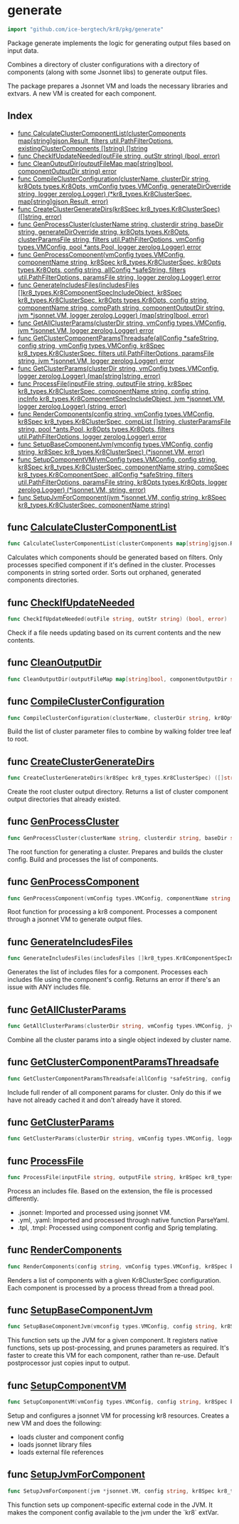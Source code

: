 # generate

```go
import "github.com/ice-bergtech/kr8/pkg/generate"
```

Package generate implements the logic for generating output files based on input data.

Combines a directory of cluster configurations with a directory of components \(along with some Jsonnet libs\) to generate output files.

The package prepares a Jsonnet VM and loads the necessary libraries and extvars. A new VM is created for each component.

## Index

- [func CalculateClusterComponentList\(clusterComponents map\[string\]gjson.Result, filters util.PathFilterOptions, existingClusterComponents \[\]string\) \[\]string](<#CalculateClusterComponentList>)
- [func CheckIfUpdateNeeded\(outFile string, outStr string\) \(bool, error\)](<#CheckIfUpdateNeeded>)
- [func CleanOutputDir\(outputFileMap map\[string\]bool, componentOutputDir string\) error](<#CleanOutputDir>)
- [func CompileClusterConfiguration\(clusterName, clusterDir string, kr8Opts types.Kr8Opts, vmConfig types.VMConfig, generateDirOverride string, logger zerolog.Logger\) \(\*kr8\_types.Kr8ClusterSpec, map\[string\]gjson.Result, error\)](<#CompileClusterConfiguration>)
- [func CreateClusterGenerateDirs\(kr8Spec kr8\_types.Kr8ClusterSpec\) \(\[\]string, error\)](<#CreateClusterGenerateDirs>)
- [func GenProcessCluster\(clusterName string, clusterdir string, baseDir string, generateDirOverride string, kr8Opts types.Kr8Opts, clusterParamsFile string, filters util.PathFilterOptions, vmConfig types.VMConfig, pool \*ants.Pool, logger zerolog.Logger\) error](<#GenProcessCluster>)
- [func GenProcessComponent\(vmConfig types.VMConfig, componentName string, kr8Spec kr8\_types.Kr8ClusterSpec, kr8Opts types.Kr8Opts, config string, allConfig \*safeString, filters util.PathFilterOptions, paramsFile string, logger zerolog.Logger\) error](<#GenProcessComponent>)
- [func GenerateIncludesFiles\(includesFiles \[\]kr8\_types.Kr8ComponentSpecIncludeObject, kr8Spec kr8\_types.Kr8ClusterSpec, kr8Opts types.Kr8Opts, config string, componentName string, compPath string, componentOutputDir string, jvm \*jsonnet.VM, logger zerolog.Logger\) \(map\[string\]bool, error\)](<#GenerateIncludesFiles>)
- [func GetAllClusterParams\(clusterDir string, vmConfig types.VMConfig, jvm \*jsonnet.VM, logger zerolog.Logger\) error](<#GetAllClusterParams>)
- [func GetClusterComponentParamsThreadsafe\(allConfig \*safeString, config string, vmConfig types.VMConfig, kr8Spec kr8\_types.Kr8ClusterSpec, filters util.PathFilterOptions, paramsFile string, jvm \*jsonnet.VM, logger zerolog.Logger\) error](<#GetClusterComponentParamsThreadsafe>)
- [func GetClusterParams\(clusterDir string, vmConfig types.VMConfig, logger zerolog.Logger\) \(map\[string\]string, error\)](<#GetClusterParams>)
- [func ProcessFile\(inputFile string, outputFile string, kr8Spec kr8\_types.Kr8ClusterSpec, componentName string, config string, incInfo kr8\_types.Kr8ComponentSpecIncludeObject, jvm \*jsonnet.VM, logger zerolog.Logger\) \(string, error\)](<#ProcessFile>)
- [func RenderComponents\(config string, vmConfig types.VMConfig, kr8Spec kr8\_types.Kr8ClusterSpec, compList \[\]string, clusterParamsFile string, pool \*ants.Pool, kr8Opts types.Kr8Opts, filters util.PathFilterOptions, logger zerolog.Logger\) error](<#RenderComponents>)
- [func SetupBaseComponentJvm\(vmconfig types.VMConfig, config string, kr8Spec kr8\_types.Kr8ClusterSpec\) \(\*jsonnet.VM, error\)](<#SetupBaseComponentJvm>)
- [func SetupComponentVM\(vmConfig types.VMConfig, config string, kr8Spec kr8\_types.Kr8ClusterSpec, componentName string, compSpec kr8\_types.Kr8ComponentSpec, allConfig \*safeString, filters util.PathFilterOptions, paramsFile string, kr8Opts types.Kr8Opts, logger zerolog.Logger\) \(\*jsonnet.VM, string, error\)](<#SetupComponentVM>)
- [func SetupJvmForComponent\(jvm \*jsonnet.VM, config string, kr8Spec kr8\_types.Kr8ClusterSpec, componentName string\)](<#SetupJvmForComponent>)


<a name="CalculateClusterComponentList"></a>
## func [CalculateClusterComponentList](<https://github.com:icebergtech/kr8/blob/main/pkg/generate/generate.go#L65-L69>)

```go
func CalculateClusterComponentList(clusterComponents map[string]gjson.Result, filters util.PathFilterOptions, existingClusterComponents []string) []string
```

Calculates which components should be generated based on filters. Only processes specified component if it's defined in the cluster. Processes components in string sorted order. Sorts out orphaned, generated components directories.

<a name="CheckIfUpdateNeeded"></a>
## func [CheckIfUpdateNeeded](<https://github.com:icebergtech/kr8/blob/main/pkg/generate/file_system.go#L71>)

```go
func CheckIfUpdateNeeded(outFile string, outStr string) (bool, error)
```

Check if a file needs updating based on its current contents and the new contents.

<a name="CleanOutputDir"></a>
## func [CleanOutputDir](<https://github.com:icebergtech/kr8/blob/main/pkg/generate/file_system.go#L13>)

```go
func CleanOutputDir(outputFileMap map[string]bool, componentOutputDir string) error
```



<a name="CompileClusterConfiguration"></a>
## func [CompileClusterConfiguration](<https://github.com:icebergtech/kr8/blob/main/pkg/generate/generate.go#L391-L397>)

```go
func CompileClusterConfiguration(clusterName, clusterDir string, kr8Opts types.Kr8Opts, vmConfig types.VMConfig, generateDirOverride string, logger zerolog.Logger) (*kr8_types.Kr8ClusterSpec, map[string]gjson.Result, error)
```

Build the list of cluster parameter files to combine by walking folder tree leaf to root.

<a name="CreateClusterGenerateDirs"></a>
## func [CreateClusterGenerateDirs](<https://github.com:icebergtech/kr8/blob/main/pkg/generate/file_system.go#L45>)

```go
func CreateClusterGenerateDirs(kr8Spec kr8_types.Kr8ClusterSpec) ([]string, error)
```

Create the root cluster output directory. Returns a list of cluster component output directories that already existed.

<a name="GenProcessCluster"></a>
## func [GenProcessCluster](<https://github.com:icebergtech/kr8/blob/main/pkg/generate/generate.go#L327-L338>)

```go
func GenProcessCluster(clusterName string, clusterdir string, baseDir string, generateDirOverride string, kr8Opts types.Kr8Opts, clusterParamsFile string, filters util.PathFilterOptions, vmConfig types.VMConfig, pool *ants.Pool, logger zerolog.Logger) error
```

The root function for generating a cluster. Prepares and builds the cluster config. Build and processes the list of components.

<a name="GenProcessComponent"></a>
## func [GenProcessComponent](<https://github.com:icebergtech/kr8/blob/main/pkg/generate/generate.go#L93-L103>)

```go
func GenProcessComponent(vmConfig types.VMConfig, componentName string, kr8Spec kr8_types.Kr8ClusterSpec, kr8Opts types.Kr8Opts, config string, allConfig *safeString, filters util.PathFilterOptions, paramsFile string, logger zerolog.Logger) error
```

Root function for processing a kr8 component. Processes a component through a jsonnet VM to generate output files.

<a name="GenerateIncludesFiles"></a>
## func [GenerateIncludesFiles](<https://github.com:icebergtech/kr8/blob/main/pkg/generate/generate.go#L279-L289>)

```go
func GenerateIncludesFiles(includesFiles []kr8_types.Kr8ComponentSpecIncludeObject, kr8Spec kr8_types.Kr8ClusterSpec, kr8Opts types.Kr8Opts, config string, componentName string, compPath string, componentOutputDir string, jvm *jsonnet.VM, logger zerolog.Logger) (map[string]bool, error)
```

Generates the list of includes files for a component. Processes each includes file using the component's config. Returns an error if there's an issue with ANY includes file.

<a name="GetAllClusterParams"></a>
## func [GetAllClusterParams](<https://github.com:icebergtech/kr8/blob/main/pkg/generate/generate.go#L223>)

```go
func GetAllClusterParams(clusterDir string, vmConfig types.VMConfig, jvm *jsonnet.VM, logger zerolog.Logger) error
```

Combine all the cluster params into a single object indexed by cluster name.

<a name="GetClusterComponentParamsThreadsafe"></a>
## func [GetClusterComponentParamsThreadsafe](<https://github.com:icebergtech/kr8/blob/main/pkg/generate/generate.go#L240-L249>)

```go
func GetClusterComponentParamsThreadsafe(allConfig *safeString, config string, vmConfig types.VMConfig, kr8Spec kr8_types.Kr8ClusterSpec, filters util.PathFilterOptions, paramsFile string, jvm *jsonnet.VM, logger zerolog.Logger) error
```

Include full render of all component params for cluster. Only do this if we have not already cached it and don't already have it stored.

<a name="GetClusterParams"></a>
## func [GetClusterParams](<https://github.com:icebergtech/kr8/blob/main/pkg/generate/generate.go#L42>)

```go
func GetClusterParams(clusterDir string, vmConfig types.VMConfig, logger zerolog.Logger) (map[string]string, error)
```



<a name="ProcessFile"></a>
## func [ProcessFile](<https://github.com:icebergtech/kr8/blob/main/pkg/generate/file_processing.go#L74-L83>)

```go
func ProcessFile(inputFile string, outputFile string, kr8Spec kr8_types.Kr8ClusterSpec, componentName string, config string, incInfo kr8_types.Kr8ComponentSpecIncludeObject, jvm *jsonnet.VM, logger zerolog.Logger) (string, error)
```

Process an includes file. Based on the extension, the file is processed differently.

- .jsonnet: Imported and processed using jsonnet VM.
- .yml, .yaml: Imported and processed through native function ParseYaml.
- .tpl, .tmpl: Processed using component config and Sprig templating.

<a name="RenderComponents"></a>
## func [RenderComponents](<https://github.com:icebergtech/kr8/blob/main/pkg/generate/generate.go#L436-L446>)

```go
func RenderComponents(config string, vmConfig types.VMConfig, kr8Spec kr8_types.Kr8ClusterSpec, compList []string, clusterParamsFile string, pool *ants.Pool, kr8Opts types.Kr8Opts, filters util.PathFilterOptions, logger zerolog.Logger) error
```

Renders a list of components with a given Kr8ClusterSpec configuration. Each component is processed by a process thread from a thread pool.

<a name="SetupBaseComponentJvm"></a>
## func [SetupBaseComponentJvm](<https://github.com:icebergtech/kr8/blob/main/pkg/generate/vm_helpers.go#L37-L41>)

```go
func SetupBaseComponentJvm(vmconfig types.VMConfig, config string, kr8Spec kr8_types.Kr8ClusterSpec) (*jsonnet.VM, error)
```

This function sets up the JVM for a given component. It registers native functions, sets up post\-processing, and prunes parameters as required. It's faster to create this VM for each component, rather than re\-use. Default postprocessor just copies input to output.

<a name="SetupComponentVM"></a>
## func [SetupComponentVM](<https://github.com:icebergtech/kr8/blob/main/pkg/generate/generate.go#L165-L176>)

```go
func SetupComponentVM(vmConfig types.VMConfig, config string, kr8Spec kr8_types.Kr8ClusterSpec, componentName string, compSpec kr8_types.Kr8ComponentSpec, allConfig *safeString, filters util.PathFilterOptions, paramsFile string, kr8Opts types.Kr8Opts, logger zerolog.Logger) (*jsonnet.VM, string, error)
```

Setup and configures a jsonnet VM for processing kr8 resources. Creates a new VM and does the following:

- loads cluster and component config
- loads jsonnet library files
- loads external file references

<a name="SetupJvmForComponent"></a>
## func [SetupJvmForComponent](<https://github.com:icebergtech/kr8/blob/main/pkg/generate/vm_helpers.go#L19-L24>)

```go
func SetupJvmForComponent(jvm *jsonnet.VM, config string, kr8Spec kr8_types.Kr8ClusterSpec, componentName string)
```

This function sets up component\-specific external code in the JVM. It makes the component config available to the jvm under the \`kr8\` extVar.